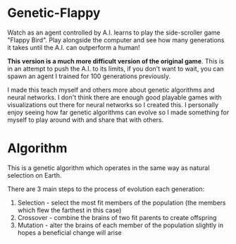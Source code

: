 # Genetic-Flappy

Watch as an agent controlled by A.I. learns to play the side-scroller game "Flappy Bird". Play alongside the computer and see how many generations it takes until the A.I. can outperform a human! 

**This version is a much more difficult version of the original game**. This is in an attempt to push the A.I. to its limits, if you don't want to wait, you can spawn an agent I trained for 100 generations previously.


I made this teach myself and others more about genetic algorithms and neural networks. I don't think there are enough good playable games with visualizations out there for neural networks so I created this. I personally enjoy seeing how far genetic algorithms can evolve so I made something for myself to play around with and share that with others.

# Algorithm
This is a genetic algorithm which operates in the same way as natural selection on Earth.

There are 3 main steps to the process of evolution each generation:
1. Selection - select the most fit members of the population (the members which flew the farthest in this case)
2. Crossover - combine the brains of two fit parents to create offspring
3. Mutation - alter the brains of each member of the population slightly in hopes a beneficial change will arise
